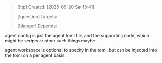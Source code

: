
>[!tip] Created: [2025-09-20 Sat 13:41]

>[!question] Targets: 

>[!danger] Depends: 

agent config is just the agent.toml file, and the supporting code, which might be scripts or other such things maybe.

agent workspace is optional to specify in the toml, but can be injected into the toml on a per agent basis.